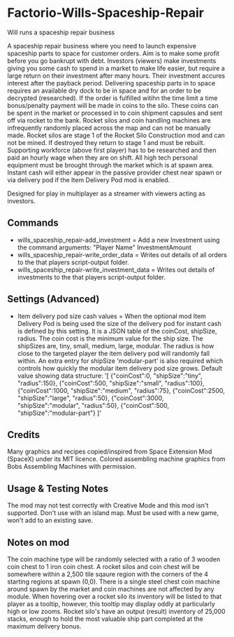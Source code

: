 # Factorio-Wills-Spaceship-Repair
Will runs a spaceship repair business


A spaceship repair business where you need to launch expensive spaceship parts to space for customer orders. Aim is to make some profit before you go bankrupt with debt. Investors (viewers) make investments giving you some cash to spend in a market to make life easier, but require a large return on their investment after many hours. Their investment accures interest after the payback period.
Delivering spaceship parts in to space requires an available dry dock to be in space and for an order to be decrypted (researched). If the order is fulfilled witihn the time limit a time bonus/penalty payment will be made in coins to the silo. These coins can be spent in the market or processed in to coin shipment capsules and sent off via rocket to the bank.
Rocket silos and coin handling machines are infrequently randomly placed across the map and can not be manually made. Rocket silos are stage 1 of the Rocket Silo Construction mod and can not be mined. If destroyed they return to stage 1 and must be rebuilt.
Supporting workforce (above first player) has to be researched and then paid an hourly wage when they are on shift.
All high tech personal equipment must be brought through the market which is at spawn area.
Instant cash will either appear in the passive provider chest near spawn or via delivery pod if the Item Delivery Pod mod is enabled.

Designed for play in multiplayer as a streamer with viewers acting as investors.


Commands
------

- wills_spaceship_repair-add_investment = Add a new Investment using the command arguments: "Player Name" InvestmentAmount
- wills_spaceship_repair-write_order_data = Writes out details of all orders to the that players script-output folder.
- wills_spaceship_repair-write_investment_data = Writes out details of investments to the that players script-output folder.


Settings (Advanced)
-------

- Item delivery pod size cash values = When the optional mod Item Delivery Pod is being used the size of the delivery pod for instant cash is defined by this setting. It is a JSON table of the coinCost, shipSize, radius. The coin cost is the minimum value for the ship size. The shipSizes are, tiny, small, medium, large, modular. The radius is how close to the targeted player the item delivery pod will randomly fall within. An extra entry for shipSize 'modular-part' is also required which controls how quickly the modular item delivery pod size grows. Default value showing data structure:
'[ {"coinCost":0, "shipSize":"tiny", "radius":150}, {"coinCost":500, "shipSize":"small", "radius":100}, {"coinCost":1000, "shipSize":"medium", "radius":75}, {"coinCost":2500, "shipSize":"large", "radius":50}, {"coinCost":3000, "shipSize":"modular", "radius":50}, {"coinCost":500, "shipSize":"modular-part"} ]'


Credits
-----
Many graphics and recipes copied/inspired from Space Extension Mod (SpaceX) under its MIT licence.
Colored assembling machine graphics from Bobs Assembling Machines with permission.


Usage & Testing Notes
------
The mod may not test correctly with Creative Mode and this mod isn't supported.
Don't use with an island map.
Must be used with a new game, won't add to an existing save.



Notes on mod
----------
The coin machine type will be randomly selected with a ratio of 3 wooden coin chest to 1 iron coin chest. A rocket silos and coin chest will be somewhere within a 2,500 tile sqaure region with the corners of the 4 starting regions at spawn (0,0). There is a single steel chest coin machine around spawn by the market and coin machines are not affected by any module. When hovering over a rocket silo its inventory will be listed to that player as a tooltip, however, this tooltip may display oddly at particularly high or low zooms.
Rocket silo's have an output (result) inventory of 25,000 stacks, enough to hold the most valuable ship part completed at the maximum delivery bonus.